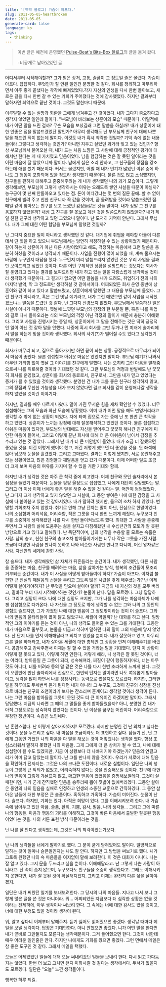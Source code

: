 ```yaml
---
title: '[맥박 블로그] 가슴이 아프다.'
slug: 2011-05-05-heartbroken
date: 2011-05-05
generate-card: false
language: ko
tags:
  - thinking
---
```


> 이번 글은 예전에 운영했던 [Pulse-Beat's Bits-Box 블로그](https://pulsebeat.tistory.com/)의 글을 옮겨 왔다.
>
> : 비공개로 남아있었던 글

---

어디서부터 시작해야할까? 그가 받은 상처, 고통, 슬픔이 그 정도일 줄은 몰랐다. 가슴이 아프다. 답답하다. 무엇인가 잘 안된 일인건 분명한 것 같다. 회사를 정리하고 마무리하면서 아주 좋게 끝냈다는 착각에 빠져있었다.각자 자신의 인생을 다시 한번 돌아보고, 새로운 길을 다시 한번 갈 수 있는 기회가 주어졌다는 것에 감사했었다. 하지만 결과부터 말하자면 최악으로 끝난 것이다. 그것도 말한마디 때문에.

이루말할 수 없는 실망과 회환을 그에게 남겨주고 간 것이었다. 내가 그다지 중요하다고 생각지 않았던 일인데 말이다. "부모님이 바라보는 상훈이의 모습" 때문이다. 어릴적에 내가 어떤 말을 드린 걸까? 무슨 모습을 보셨길래 그런 말씀을 하실까? 내가 상훈이에 대한 안좋은 점을 말씀드렸었단 말인가? 아무리 생각해도 난 부모님께 친구에 대해 나쁜 말을 해드린 적이 없는데 말이다. 이것도 내가 혹시 착각한 것일까? 기억 속에 없는 내용들이라 그렇다고 생각하는 것인가? 아니면 지우고 싶었던 과거라 잊고 있는 것인가? 항상 부모님께서 물어오실 때, 내가 드는 처음 느낌은 그 사람에 대해 긍정적인 평가에 대해서만 한다는 게 내 가치였고 믿음이었다. 남을 험담하는 것은 잘 못된 일이라는 것을 어린 마음에 잘 알았으니까 말이다. 남에게 싫은 소리 안하고, 그 친구들의 장점을 강조하는데 애를 썼기 때문이다. 커서는 몰랐지만, 어릴 때 내가 인기가 많았던 이유 중에 하나도 그 행동이 포함되어 있을 정도라 생각했기 때문이다. 물론 겁도 많고 소심했지만, 친구들을 편하게 대해주고 존중해주려는 게 내가 생각했던 나의 과거 모습이다. 그렇게 생각해보면, 부모님이 그렇게 생각하시는 이유는 오래도록 쌓인 사실들 때문이 아닐까? 농구공이 몇 년째 안돌아오고 있다는 점. 돈이 어디갔냐는 몇 번의 질문 끝에..할 수 없이 친구에게 빌려 주고 친한 친구니까 꼭 값을 것이며, 곧 돌려받을 것이라 말씀드렸던 점. 매일 같이 찾아오는 친구를 보고 느꼈던 감정들같은 것들 말이다. 내가 정말 그 친구를 옹호하지 않았을까? 내심 그 친구를 잘 못보고 계신 것을 말씀드리지 않았을까? 내가 제일 친한 친구라 생각하고 있던 그였으니 말이다. 난 도저히 기억이 안난다. 그래서 무섭다. 내가 그에 대한 어떤 험담을 부모님께 말했던 것일까?

난 그다지 중요한 일이 아니라고 생각했던 것 같다. 대기업에 취업을 해야할 아들이 다른데서 딴 짓을 하고 있으니 부모님께서는 당연히 걱정하실 수 있는 상황이었기 때문이다. 같이 하는게 상훈이가 아닌 다른 사람이었다고 해도, 걱정하는 마음에서 그런 말씀을 충분히 하셨을 것이라고 생각되기 때문이다. 사업을 진행이 많이 되었을 때, 계속 물으시는 바람에 누구인지 대답을 했다. 누구인지 미리 말씀드리지 않았던 것은 우리 사업을 결과만 보여드리고 싶었던 것이다. 다른 어떤 구체적인 상황을 설명드리는 것보다는 회사가 잘 운영되고 있다는 결과를 보여드리면 내가 하고 있는 일을 자랑스럽게 생각하실 것이라 생각했기 때문이다. 그 결과가 없으면 어떤 말씀을 내가 드려도, 취업하기 전의 나의 마지막 발악, 딱 그 정도로만 생각하실 것 같아서이다. 어찌되었든 회사 운영 중반에 상훈이와 같이 하고 있다고 말씀드렸고, 상훈이에게 말했던 그 내용을 부모님께 들었다. 그런 친구가 아니라고, 혹은 그건 옛날 얘기라고, 내가 그런 애였으면 같이 사업을 시작했겠느냐는 말씀을 드렸던 것 같다. 난 그다지 신경쓰지 않았다. 부모님께서 말씀하신 일은 사실이 아니기 때문이다. 옛날에 느꼇던 부모님의 감정의 한 부분일 뿐, 혹은 나를 취업의 길로 다시 돌아오라는 식의 부모님의 걱정 아닌 걱정의 말이기 때문에 충분히 이해했다. 그리고 사업을 진행시키는 중일 때, 상훈이에게 그 말을 전해주는 것은 딱히 긍정적인 일이 아닌 것 같아 말을 안했다. 나중에 혹시 회사를 그만 두거나 먼 미래에 술자리에서 말을 하는게 맞을 것이라 생각했다. 회사의 사기(?)가 떨어질 수도 있다고 생각했기 때문이다.

회사가 마무리 되고, 집으로 돌아가기만 하면 끝이 되는 상황. 긍정적으로 마무리가 되어서 마음이 좋았다. 물론 섭섭함과 아쉬운 마음은 있었지만 말이다. 부모님 얘기가 나와서 아무런 거리낌 없이 옛날 그 이야기를 친구에게 말했다. 나는 오히려 그런 마음을 말해줌으로써 나를 위로해줄 것이라 기대했던 것 같다. 그런 부모님의 걱정과 반발에도 난 꿋꿋히 회사를 운영했고, 상훈이를 회사의 동료로서, 친구로서, 그만큼 내가 믿고 있었다는 증거가 될 수 있었을 것이라 생각했다. 분명한 건 내가 그를 좋은 친구라 생각하지 않고, 그의 장점과 무한한 가능성을 내가 보지 않았다면 결코 회사를 같이 운영해나갈 생각을 하지 않았을 것이란 이야기다.

하지만, 결과를 매우 다르게 나왔다. 말이 가진 무서운 힘을 재차 확인할 수 있었다. 너무 섭섭해하는 그의 모습과 화난 모습에 당황했다. 이미 내가 어떤 말을 해도 변명거리라고 생각할 수 밖에 없는 상황이 되었다. 차에 타며 집으로 가는 중에 난 또 한번 큰 착각을 하고 있었다. 상훈이가 느끼는 감정에 대해 잘못해석하고 있었던 것이다. 물론 섭섭하고 아쉬운 마음이 있지만, 부모님의 반대에도 자신을 믿어주고 꿋꿋히 해나간 친구에게 미안한 마음이 들어서, 그리고 이렇게 끝난 회사에 대해 더 큰 아쉬움이 남아서 감정을 추수리고 있는 것 같았다. 그래서 난 내가 더 큰 미안함이 들었다. 내가 조금 더 잘했으면 좋았을 것을. 이건 이렇게 했어야 했고, 저건 저렇게 했으면 더 좋았을 것을. 뒷 좌석에 앉아 남모래 눈물을 흘렸었다. 그리고 고마웠다. 결과는 이렇게 됐지만, 서로 응원해주고 있는 상황이었고, 많은 경험들과 깨달음을 얻고 갔기 때문이다. 이제 어떠한 일도 조금 더 크게 보며 마음의 여유를 가지며 할 수 있을 거란 기대와 함께.

하지만 내가 생각한 것은 아주 큰 착각 중에 최고였다. 어제 친구와 모인 술자리에서 본 심정을 들었기 때문이다. 눈물을 펑펑 울정도로 섭섭했고, 나에게 대단히 실망했다는 말. 그리고 더 이상 이제 너에게 좋은 말을 해줄 수 없을 것 같다는 말. 어안이 벙벙했었다. 난 그다지 크게 생각하고 있지 않았던 그 사실에, 그 동안 쌓여온 나에 대한 감정을 그 사실에 다 쏟아붇고 있는 것 같아서였다. 내가 말하려 했지만, 들으려 조차 하지 않았다. 변명할 기회조차 주지 않았다. 취기로 인해 그냥 던지는 말이 아닌, 진심으로 한말이었다. 나의 소심함과 어리석음, 어리숙함, 작은 그릇을 다시 한번 느끼게 해줬다. 누구보다 친구를 소중하게 생각해왔던 나를 다시 한번 돌이켜보도록 했다. 최대한 그 사람을 존중해주면서 그 사람의 삶에 도움주는 삶을 살자고 다짐해왔던 내 수십년간의 모토가 잘 못된 방향으로 가고 있다고 말해줬다. 난 독단적이며, 남의 생각을 수용할 줄 모르는 속좁은 사람. 남의 충고, 친한 친구의 충고조차 받아들이기에는 너무나 작은 그릇을 가진 사람. 조금더 다양한 사람을 만나지 못하고 나와 비슷한 사람만 만나고 다니며, 어린 왕자같은 사람. 자신만의 세계에 갇힌 사람.

참 슬프다. 내가 생각해왔던 삶 자체가 뒤흔들리는 순간이다. 내가 생각했던, 다른 사람을 존중하는 마음, 친구를 배려하는 마음, 삶을 살아가는 방식, 행복의 조건들이 모조리 거부되는 순간이다. 내가 이 사실을 어떻게 받아들여야 하지? 가슴이 아프다. 이처럼 불편한 큰 진실의 깨달음의 선물을 주려고 그토록 많은 시련을 겪게 해주셨는가? 난 이제 어떻게 살아가야하지? 난 무엇을 믿으며 살아야 할까? 지금의 내 자신의 것을 모두 버리고, 밑바닥 부터 다시 시작해야하는 것인가? 눈물이 난다. 답을 모르겠다. 그냥 답답하다. 그리고 실망이 크다. 나에 대한 실망도 크지만, 그가 나를 생각하는 마음자체가 나에겐 섭섭함으로 다가온다. 나 자신을 그 정도로 밖에 생각할 수 없는 그와 나의 그 동안의 경험도 슬프지만, 그가 가졌던 나에 대한 믿음이 그 정도밖이라는 것이 더 슬프다. 그와 나의 믿음의 울타리들이 많이 닳고 닳았구나. 세월이 약일까? 난 대화를 하고 싶다. 일방적인 그의 이야기를 듣는 것이 아닌, 나의 생각도 들어줄 수 있는 그를 기대한다. 그동안 내가 마음으로 울부짖고, 눈물을 머금고 삭히며 말하던 나의 말이 그의 마음에 닿지 않았다. 난 단지 나를 먼저 이해해달라고 외치고 있었을 뿐이다. 내가 잘못하고 있고, 아무리 그른 일을 하더라고, 내가 살아온 세월에 대한 총체인 그 상황을 먼저 이해해주기를 바랬다. 공감해주고 감싸주면서 이제는 잘 할 수 있을 거라는 말을 기대했다. 단지 이 상황이 이렇게 잘 못되고 있다, 이렇게 하면 안된다, 저렇게 해라, 니 생각은 잘 못된 것이다, 너는 어리다, 받아들일 큰 그롯이 되라, 성숙해져라, 찌질이 같이 행동하지마라, 너는 아무것도 아니다, 너를 버려라 등의 말 같은 것은 나를 다시 한번 초라하게 느끼게 한다. 그것이 오랜만에 만난 술자리에서 진심으로, 한번씩 던지는 말이라면 나도 여유롭게 받아들이고, 생각을 많이 하면서 나를 성장시키는 동력으로 썼을지도 모르겠다. 하지만, 그러한 말을 하루에도 두세번씩 듣게 된다면 내가 아니라 그 누구도, 그것이 친구의 성장을 진심으로 바라는 친구의 조언이라기 보다는 잔소리며 훈계이고 생각할 것이라 생각이 든다. 나는 그런 마음을 받아들일 그릇이 못된 것도 더 큰 이유이긴 하겠지만 말이다. 그래서 답답했다. 지금의 나라면 그 때의 그 말들을 좋게 받아들였을까? 아니, 분명한 건 내가 아직 그정도로는 성숙하지 않았다는 것이다. 난 이상을 꿈꾸는 어린이다. 어리숙함으로 무장한 청년이다. 속좁은 노인네다.

난 혼란스럽다. 난 어떻게 살아가야하지? 모르겠다. 하지만 분명한 건 난 외치고 싶다는 것이다. 문을 두드리고 싶다. 내 마음을 조금이라도 더 표현하고 싶다. 잠들기 전, 난 그에게 그동안 가졌던 나의 마음을 다 말을 해보는 것이 어떻겠냐는 생각을 했다. 항상 조심스러워서 말하지 못했던 나의 마음들. 그게 그에게 더 큰 상처가 될 수 있고, 나에 대해 섭섭함이 될 수도 있겠지만, 지금 이 상황보다 더 나빠지기야 하겠는가? 믿음의 연결고리가 이미 닳고 달았는데 말이다. 난 그를 만나지 않을 것이다. 우리가 서로에 대해 믿음을 확인하기 전까지는. 그것은 나의 크나큰 도전이다. 새로운 실험이다. 일단은 나의 행동이 그렇게 큰 악의가 없었고, 어리숙하지 않다는 것을 반증해보일 것이다. 친구에 대한 나의 믿음이 그렇게 갸날프지 않고, 확고한 믿음이 있었음을 증명해보일테다. 그것이 실패한다면, 내가 굳게 간직했던 믿음을 송두리째 뽑아 짓밟아 없애버리겠다. 그동안 살아온 동안의 나의 믿음을 실패로 인정하고 인생의 소중한 교훈으로 간직하겠다. 그 동안 살아온 날들에 대한 부정은 큰 슬픔이다. 혹독하고 가혹하다. 가슴이 미어진다. 눈물이 난다. 슬프다. 하지만, 기회는 있다. 아직은 희망이 있다. 그를 이해시켜보려 한다. 내 가슴 속에 담아두고 있던 아픔, 슬픔, 환희, 기쁨, 감사, 믿음, 나의 생각들... 그리고 그에 따른 나의 행동들. 마음과 행동의 괴리를 이해하고, 그것이 바른 마음에서 출발한 잘못된 행동이었다는 것을. 나의 서툰 표현 방식 때문이라는 것을.

난 나를 잘 안다고 생각했는데, 그것은 나의 착각이었는가보다.

---

난 나의 생각들을 너에게 말하기로 했다. 그 문이 굳게 닫혀있어도 말이다. 일방적으로 말하는 것이 얼마나 슬픈일인지는 나도 잘 안다. 하지만 그 방법을 써보기로 했다. 니가 그토록 원했던 나의 속 마음들을 여지없이 말해 보려한다. 이 것은 대화가 아니다. 나는 잘 알고 있다. 그저 문을 두드리고 싶을 뿐이다. 이해해달라고. 난 그렇게 나쁜 사람이 아니라고. 난 속이 좁지 않으며, 누구보다도 친구들을 소중히 생각한다고.
그래도 이해시키지 못한다면, 내가 잘 못된 것이 확실해지겠지. 그리고 이제는 완전히 다른 삶을 살아야겠지.

일단은 내가 써왔던 일기를 보내보려한다. 그 당시의 나의 마음들. 지나고 나서 보니 그렇게 많은 글을 쓴 것은 아니더라. 뭐... 어찌되었든 지금보다 더 심각한 상황은 없을 것이라는 전제하에, 아무 생각이나 써보려 한다. 그 속에는 너에 대한 감사도 있을 것이고, 너에 대한 부정도 있을 것이라 생각이 된다.

뭐, 알고 싶다니 이제부터 말해주지. 듣기 싫어도 읽어줬으면 좋겠다. 생각날 때마다 메일을 보낼 생각이다. 답장은 기대안한다. 아니 안했으면 좋겠다. 니가 어떤 말을 한다면 내가 곧바로 그만둘지도 모른다는 생각때문이다. 그저 들어줬으면 한다. 그것이 너한테 매우 어려운 일인줄은 안다. 하지만 나에게도 기회를 줬으면 좋겠다. 그런 면에서 메일은 참 좋은 도구인 것 같다. 그래서 메일을 택했다.

오늘은 어제있었던 일들에 대해 오늘 써내려갔던 일들을 보내려 한다. 다시 읽고 가다듬지는 않았다. 한번 더 보고 고치면 왠지 미화시킬 것 같다는 생각에서다. 두서가 없을지도 모르겠다. 일단은 "오늘" 느낀 생각들이다.

행복한 하루 되길.

